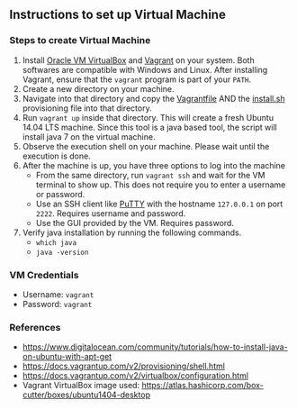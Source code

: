 ## Instructions to set up Virtual Machine  


### Steps to create Virtual Machine  
1. Install [Oracle VM VirtualBox](https://www.virtualbox.org/wiki/Downloads) and [Vagrant](https://www.vagrantup.com/downloads.html) on your system. Both softwares are compatible with Windows and Linux. After installing Vagrant, ensure that the `vagrant` program is part of your `PATH`.
2. Create a new directory on your machine.
3. Navigate into that directory and copy the [Vagrantfile](https://github.com/SoftwareEngineeringToolDemos/ICSE-2012-GraPacc/blob/master/build-vm/Vagrantfile) AND the [install.sh](https://github.com/SoftwareEngineeringToolDemos/ICSE-2012-GraPacc/blob/master/build-vm/install.sh) provisioning file into that directory.
4. Run `vagrant up` inside that directory. This will create a fresh Ubuntu 14.04 LTS machine. Since this tool is a java based tool, the script will install java 7 on the virtual machine.
5. Observe the execution shell on your machine. Please wait until the execution is done.
6. After the machine is up, you have three options to log into the machine
   * From the same directory, run `vagrant ssh` and wait for the VM terminal to show up. This does not require you to enter a username or password.
   * Use an SSH client like [PuTTY](http://www.chiark.greenend.org.uk/~sgtatham/putty/download.html) with the hostname `127.0.0.1` on port `2222`. Requires username and password.
   * Use the GUI provided by the VM. Requires password.
7. Verify java installation by running the following commands.
   * `which java`
   * `java -version`

### VM Credentials
* Username: `vagrant`
* Password: `vagrant`  

### References
* https://www.digitalocean.com/community/tutorials/how-to-install-java-on-ubuntu-with-apt-get
* https://docs.vagrantup.com/v2/provisioning/shell.html
* https://docs.vagrantup.com/v2/virtualbox/configuration.html
* Vagrant VirtualBox image used: https://atlas.hashicorp.com/box-cutter/boxes/ubuntu1404-desktop
